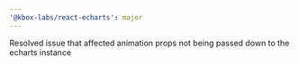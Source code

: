 ```yaml
---
'@kbox-labs/react-echarts': major
---
```


Resolved issue that affected animation props not being passed down to the
echarts instance

